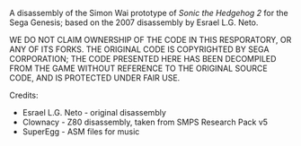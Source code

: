 A disassembly of the Simon Wai prototype of _Sonic the Hedgehog 2_ for the Sega Genesis; based on the 2007 disassembly by Esrael L.G. Neto.

WE DO NOT CLAIM OWNERSHIP OF THE CODE IN THIS RESPORATORY, OR ANY OF ITS FORKS. THE ORIGINAL CODE IS COPYRIGHTED BY SEGA CORPORATION; THE CODE PRESENTED HERE HAS BEEN DECOMPILED FROM THE GAME WITHOUT REFERENCE TO THE ORIGINAL SOURCE CODE, AND IS PROTECTED UNDER FAIR USE.

Credits:
* Esrael L.G. Neto - original disassembly
* Clownacy - Z80 disassembly, taken from SMPS Research Pack v5
* SuperEgg - ASM files for music
